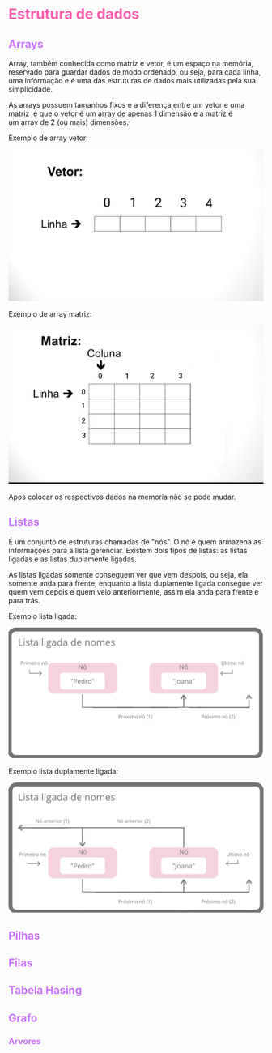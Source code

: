 # <span style='color:#ff5dae;'>Estrutura de dados</span>

## <span style='color:#cb74ff;'>Arrays</span>

  Array, também conhecida como matriz e vetor, é um espaço na memória, reservado para guardar dados de modo ordenado, ou seja, para cada linha, uma informação e é uma das estruturas de dados mais utilizadas pela sua simplicidade. 
  
  As arrays possuem tamanhos fixos e a diferença entre um vetor e uma matriz  é que o vetor é um array de apenas 1 dimensão e a matriz é um array de 2 (ou mais) dimensões.
  
  Exemplo de array vetor:
 
  ![Screenshot_20210426-131017~2](Screenshot_20210426-131017~2.png)
  
  Exemplo de array matriz:

![Screenshot_20210426-132142](Screenshot_20210426-132142.png)

 Apos colocar os respectivos dados na memoria não se pode mudar.
  
## <span style='color:#cb74ff;'>Listas</span>

 É um conjunto de estruturas chamadas de "nós". O nó é quem armazena as informações para a lista gerenciar. Existem dois tipos de listas: as listas ligadas e as listas duplamente ligadas.
 
 As listas ligadas somente conseguem ver que vem despois, ou seja, ela somente anda para frente, enquanto a lista duplamente ligada consegue ver quem vem depois e quem veio anteriormente, assim ela anda para frente e para trás.
 
 
 Exemplo lista ligada:
 
 ![lista_com_dois_elementos](lista_com_dois_elementos.png)
 
 Exemplo lista duplamente ligada:
 
 ![lista_duplamente_ligada](lista_duplamente_ligada.png)
 
 
## <span style='color:#cb74ff;'>Pilhas</span>

## <span style='color:#cb74ff;'>Filas</span>

## <span style='color:#cb74ff;'>Tabela Hasing</span>

## <span style='color:#cb74ff;'>Grafo</span>

### <span style='color:#cb74ff;'>Arvores</span>
